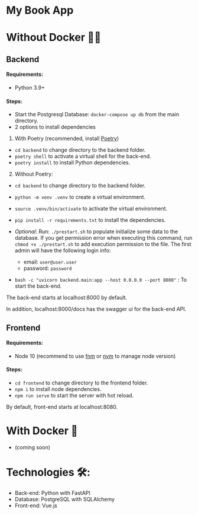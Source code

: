 # My Book App


# Without Docker 🚫🐳

## Backend 

#### Requirements:
- Python 3.9+

#### Steps:

- Start the Postgresql Database: `docker-compose up db` from the main directory.
- 2 options to install dependencies

1. With Poetry (recommended, install [Poetry](https://python-poetry.org))
- `cd backend` to change directory to the backend folder.
- `poetry shell` to activate a virtual shell for the back-end.
- `poetry install` to install Python dependencies.

2. Without Poetry:
- `cd backend` to change directory to the backend folder.
- `python -m venv .venv` to create a virtual environment.
- `source .venv/bin/activate` to activate the virtual environment.
- `pip install -r requirements.txt` to install the dependencies.
  

- *Optional*: 
    Run: ```./prestart.sh```
  to populate initialize some data to the database.
  If you get permission error when executing this command, run `chmod +x ./prestart.sh` to add execution permission to the file. The first admin will have the following login info:
    + email: `user@user.user`
    + password: `password`

- ```bash -c "uvicorn backend.main:app --host 0.0.0.0 --port 8000"``` : To start the back-end.

The back-end starts at localhost:8000 by default. 

In addition, localhost:8000/docs has the swagger ui for the back-end API.

## Frontend

#### Requirements:
- Node 10 (recommend to use [fnm](https://github.com/Schniz/fnm) or [nvm](https://github.com/nvm-sh/nvm) to manage node version)

#### Steps:

- `cd frontend` to change directory to the frontend folder.
- `npm i` to install node dependencies.
- `npm run serve` to start the server with hot reload.

By default, front-end starts at localhost:8080.

# With Docker 🐳
- (coming soon)

# Technologies 🛠️:
- Back-end: Python with FastAPI
- Database: PostgreSQL with SQLAlchemy
- Front-end: Vue.js

